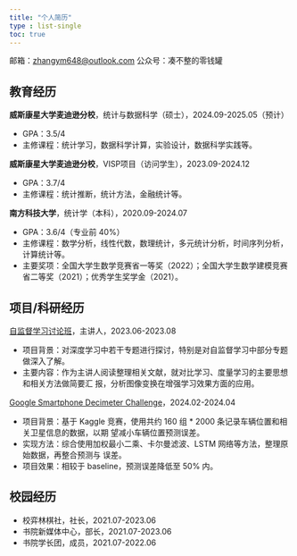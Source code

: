 ```yaml
---
title: "个人简历"
type : list-single
toc: true
---
```


邮箱：zhangym648@outlook.com
公众号：凑不整的零钱罐

## 教育经历

**威斯康星大学麦迪逊分校**，统计与数据科学（硕士），2024.09-2025.05（预计）
- GPA：3.5/4
- 主修课程：统计学习，数据科学计算，实验设计，数据科学实践等。

**威斯康星大学麦迪逊分校**，VISP项目（访问学生），2023.09-2024.12
- GPA：3.7/4
- 主修课程：统计推断，统计方法，金融统计等。

**南方科技大学**，统计学（本科），2020.09-2024.07
- GPA：3.6/4（专业前 40%）
- 主修课程：数学分析，线性代数，数理统计，多元统计分析，时间序列分析，计算统计等。
- 主要奖项：全国大学生数学竞赛省一等奖（2022）；全国大学生数学建模竞赛省二等奖（2021）；优秀学生奖学金（2021）。

## 项目/科研经历
[自监督学习讨论班](https://niusj03.github.io/23summer/docs/topics/week5/)，主讲人，2023.06-2023.08
- 项目背景：对深度学习中若干专题进行探讨，特别是对自监督学习中部分专题做深入了解。
- 主要内容：作为主讲人阅读整理相关文献，就对比学习、度量学习的主要思想和相关方法做简要汇
报，分析图像变换在增强学习效果方面的应用。

[Google Smartphone Decimeter Challenge](https://www.kaggle.com/competitions/smartphone-decimeter-2023)，2024.02-2024.04
- 项目背景：基于 Kaggle 竞赛，使用共约 160 组 * 2000 条记录车辆位置和相关卫星信息的数据，以期
望减小车辆位置预测误差。
- 实现方法：综合使用加权最小二乘、卡尔曼滤波、LSTM 网络等方法，整理原始数据，再整合预测与
误差。
- 项目效果：相较于 baseline，预测误差降低至 50% 内。

## 校园经历
- 校弈林棋社，社长，2021.07-2023.06
- 书院新媒体中心，部长，2021.07-2023.06
- 书院学长团，成员，2021.07-2022.06

